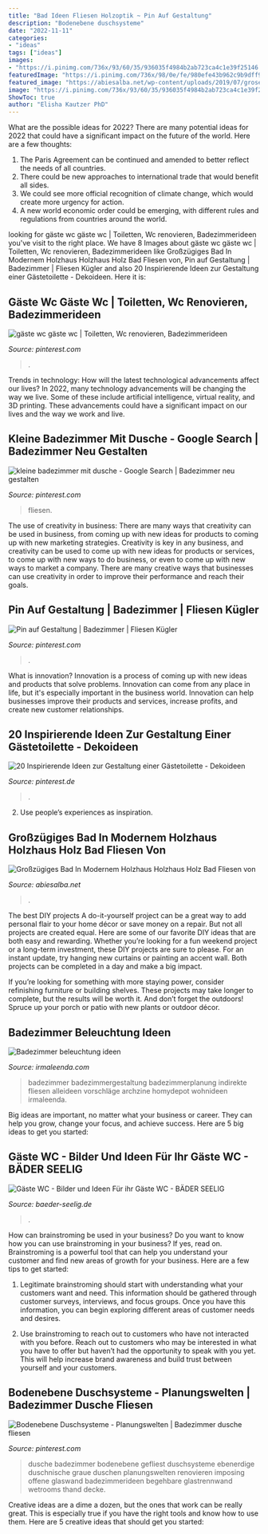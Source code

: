 ```yaml
---
title: "Bad Ideen Fliesen Holzoptik ~ Pin Auf Gestaltung"
description: "Bodenebene duschsysteme"
date: "2022-11-11"
categories:
- "ideas"
tags: ["ideas"]
images:
- "https://i.pinimg.com/736x/93/60/35/936035f4984b2ab723ca4c1e39f25146.jpg"
featuredImage: "https://i.pinimg.com/736x/98/0e/fe/980efe43b962c9b9dff9ad8abf5754fc.jpg"
featured_image: "https://abiesalba.net/wp-content/uploads/2019/07/grose-fliesen-fur-kleines-bad-tipps-fliesenformate-und-bilder-von-fliesen-holzoptik-bad-hell-bild.jpg"
image: "https://i.pinimg.com/736x/93/60/35/936035f4984b2ab723ca4c1e39f25146.jpg"
ShowToc: true
author: "Elisha Kautzer PhD"
---
```



What are the possible ideas for 2022?
There are many potential ideas for 2022 that could have a significant impact on the future of the world. Here are a few thoughts: 
1. The Paris Agreement can be continued and amended to better reflect the needs of all countries. 
2. There could be new approaches to international trade that would benefit all sides. 
3. We could see more official recognition of climate change, which would create more urgency for action. 
4. A new world economic order could be emerging, with different rules and regulations from countries around the world. 

	

		
looking for gäste wc gäste wc | Toiletten, Wc renovieren, Badezimmerideen you've visit to the right place. We have 8 Images about gäste wc gäste wc | Toiletten, Wc renovieren, Badezimmerideen like Großzügiges Bad In Modernem Holzhaus Holzhaus Holz Bad Fliesen von, Pin auf Gestaltung | Badezimmer | Fliesen Kügler and also 20 Inspirierende Ideen zur Gestaltung einer Gästetoilette - Dekoideen. Here it is:
		
    
## Gäste Wc Gäste Wc | Toiletten, Wc Renovieren, Badezimmerideen

<img loading=lazy src="https://i.pinimg.com/736x/37/4f/43/374f436007210a04bc3262a9c13c3cd9.jpg" onerror="this.onerror=null;this.src='https://tse2.mm.bing.net/th?id=OIP.IfvtvqxSOydtXoJv9XXjHAHaLH&amp;pid=15.1';" alt="gäste wc gäste wc | Toiletten, Wc renovieren, Badezimmerideen">

_Source: pinterest.com_

>. 

	

Trends in technology: How will the latest technological advancements affect our lives?
In 2022, many technology advancements will be changing the way we live. Some of these include artificial intelligence, virtual reality, and 3D printing. These advancements could have a significant impact on our lives and the way we work and live.

    
## Kleine Badezimmer Mit Dusche - Google Search | Badezimmer Neu Gestalten

<img loading=lazy src="https://i.pinimg.com/736x/b7/91/9e/b7919e7cf66732262679b4042c591ee9--in-bathroom-small-bathrooms.jpg" onerror="this.onerror=null;this.src='https://tse1.mm.bing.net/th?id=OIP.X0Yj9NLo0AQCmRgckWxqVgHaLb&amp;pid=15.1';" alt="kleine badezimmer mit dusche - Google Search | Badezimmer neu gestalten">

_Source: pinterest.com_

>fliesen. 

	

The use of creativity in business: There are many ways that creativity can be used in business, from coming up with new ideas for products to coming up with new marketing strategies.
Creativity is key in any business, and creativity can be used to come up with new ideas for products or services, to come up with new ways to do business, or even to come up with new ways to market a company. There are many creative ways that businesses can use creativity in order to improve their performance and reach their goals.

    
## Pin Auf Gestaltung | Badezimmer | Fliesen Kügler

<img loading=lazy src="https://i.pinimg.com/736x/98/0e/fe/980efe43b962c9b9dff9ad8abf5754fc.jpg" onerror="this.onerror=null;this.src='https://tse2.mm.bing.net/th?id=OIP.meo8zDOkxpd89JyN3mRF1QHaFj&amp;pid=15.1';" alt="Pin auf Gestaltung | Badezimmer | Fliesen Kügler">

_Source: pinterest.com_

>. 

	

What is innovation?
Innovation is a process of coming up with new ideas and products that solve problems. Innovation can come from any place in life, but it's especially important in the business world. Innovation can help businesses improve their products and services, increase profits, and create new customer relationships.

    
## 20 Inspirierende Ideen Zur Gestaltung Einer Gästetoilette - Dekoideen

<img loading=lazy src="https://i.pinimg.com/736x/93/60/35/936035f4984b2ab723ca4c1e39f25146.jpg" onerror="this.onerror=null;this.src='https://tse4.mm.bing.net/th?id=OIP.2lncvMJo9D1l8ivVGzwYiQHaLH&amp;pid=15.1';" alt="20 Inspirierende Ideen zur Gestaltung einer Gästetoilette - Dekoideen">

_Source: pinterest.de_

>. 

	

2. Use people’s experiences as inspiration.

    
## Großzügiges Bad In Modernem Holzhaus Holzhaus Holz Bad Fliesen Von

<img loading=lazy src="https://abiesalba.net/wp-content/uploads/2019/07/grose-fliesen-fur-kleines-bad-tipps-fliesenformate-und-bilder-von-fliesen-holzoptik-bad-hell-bild.jpg" onerror="this.onerror=null;this.src='https://tse3.mm.bing.net/th?id=OIP.cXL9JV2dBUWI2gxs-LASNgHaLK&amp;pid=15.1';" alt="Großzügiges Bad In Modernem Holzhaus Holzhaus Holz Bad Fliesen von">

_Source: abiesalba.net_

>. 

	

The best DIY projects
A do-it-yourself project can be a great way to add personal flair to your home décor or save money on a repair. But not all projects are created equal. Here are some of our favorite DIY ideas that are both easy and rewarding.
Whether you’re looking for a fun weekend project or a long-term investment, these DIY projects are sure to please. For an instant update, try hanging new curtains or painting an accent wall. Both projects can be completed in a day and make a big impact.

If you’re looking for something with more staying power, consider refinishing furniture or building shelves. These projects may take longer to complete, but the results will be worth it. And don’t forget the outdoors! Spruce up your porch or patio with new plants or outdoor décor.

    
## Badezimmer Beleuchtung Ideen

<img loading=lazy src="http://irmaleenda.com/images4/badezimmer-beleuchtung-ideen/badezimmer-beleuchtung-ideen-14_6.jpg" onerror="this.onerror=null;this.src='https://tse1.mm.bing.net/th?id=OIP.42eD-aBm2OdL4cWi78WWPAHaLG&amp;pid=15.1';" alt="Badezimmer beleuchtung ideen">

_Source: irmaleenda.com_

>badezimmer badezimmergestaltung badezimmerplanung indirekte fliesen alleideen vorschläge archzine homydepot wohnideen irmaleenda. 

	

Big ideas are important, no matter what your business or career. They can help you grow, change your focus, and achieve success. Here are 5 big ideas to get you started: 

    
## Gäste WC - Bilder Und Ideen Für Ihr Gäste WC - BÄDER SEELIG

<img loading=lazy src="https://www.baeder-seelig.de/wp-content/uploads/2020/10/1-qm-gaeste-wc-einrichten-hamburg-Bergedorf-gestalten-bilder-fotos-beispiele-2.jpg" onerror="this.onerror=null;this.src='https://tse1.mm.bing.net/th?id=OIP.K7laXaRkbOVzV7VhoYfZkQHaKQ&amp;pid=15.1';" alt="Gäste WC - Bilder und Ideen Für ihr Gäste WC - BÄDER SEELIG">

_Source: baeder-seelig.de_

>. 

	

How can brainstroming be used in your business?
Do you want to know how you can use brainstroming in your business? If yes, read on. Brainstroming is a powerful tool that can help you understand your customer and find new areas of growth for your business. Here are a few tips to get started:
1. Legitimate brainstroming should start with understanding what your customers want and need. This information should be gathered through customer surveys, interviews, and focus groups. Once you have this information, you can begin exploring different areas of customer needs and desires.

2. Use brainstroming to reach out to customers who have not interacted with you before. Reach out to customers who may be interested in what you have to offer but haven’t had the opportunity to speak with you yet. This will help increase brand awareness and build trust between yourself and your customers.


    
## Bodenebene Duschsysteme - Planungswelten | Badezimmer Dusche Fliesen

<img loading=lazy src="https://i.pinimg.com/736x/7e/df/4f/7edf4f88f2a1775ee4bce208cf465c23--bad-modern-komfort.jpg" onerror="this.onerror=null;this.src='https://tse4.mm.bing.net/th?id=OIP.do_lsYjkwN_8Ojl92CxRggHaJ4&amp;pid=15.1';" alt="Bodenebene Duschsysteme - Planungswelten | Badezimmer dusche fliesen">

_Source: pinterest.com_

>dusche badezimmer bodenebene gefliest duschsysteme ebenerdige duschnische graue duschen planungswelten renovieren imposing offene glaswand badezimmerideen begehbare glastrennwand wetrooms thand decke. 

	

Creative ideas are a dime a dozen, but the ones that work can be really great. This is especially true if you have the right tools and know how to use them. Here are 5 creative ideas that should get you started:

